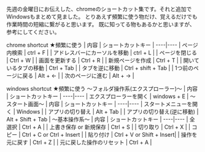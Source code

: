 先週の金曜日にお伝えした、chromeのショートカット集です。それと追加でWindowsもまとめて見ました。
とりあえず頻繁に使う物だけ、覚えるだけでも作業時間の短縮に繋がると思います。
既に知ってる物もあるかと思いますが、参考にしてください。

chrome shortcut
★頻繁に使う
| 内容 | ショートカットキー |
----|---- 
| ページ内検索 | ctrl + F |
| アドレスバーにカーソルを移動 | ctrl + L |
| ページを閉じる | Ctrl + W |
| 画面を更新する | Ctrl + R |
| 新規ページを作成 | Ctrl + T |
| 開いているタブの移動 | Ctrl + Tab |
| タブを逆に移動 | Ctrl + shift + Tab |
| 1つ前のページに戻る | Alt + ← |
| 次のページに進む | Alt + → |


windows shortcut
★頻繁に使う
～フォルダ操作系(エクスプローラー)～
| 内容 | ショートカットキー |
----|---- 
| エクスプローラーを開く | windows + E |
～スタート画面～
| 内容 | ショートカットキー |
----|---- 
| スタートメニューを開く | Windows |
| アプリの切り替え | Alt + Tab |
| アプリの切り替え(逆に移動) | Alt + Shift + Tab |
～基本操作系～
| 内容 | ショートカットキー |
----|---- 
| 全選択 | Ctrl + A |
| 上書き保存 or 新規保存 | Ctrl + S |
| 切り取り | Ctrl + X |
| コピー | Ctrl + C  or  Ctrl + Insert |
| 貼り付け | Ctrl + V  or  Shift + Insert|
| 操作を元に戻す | Ctrl + Z |
| 元に戻した操作のリセット | Ctrl + A |